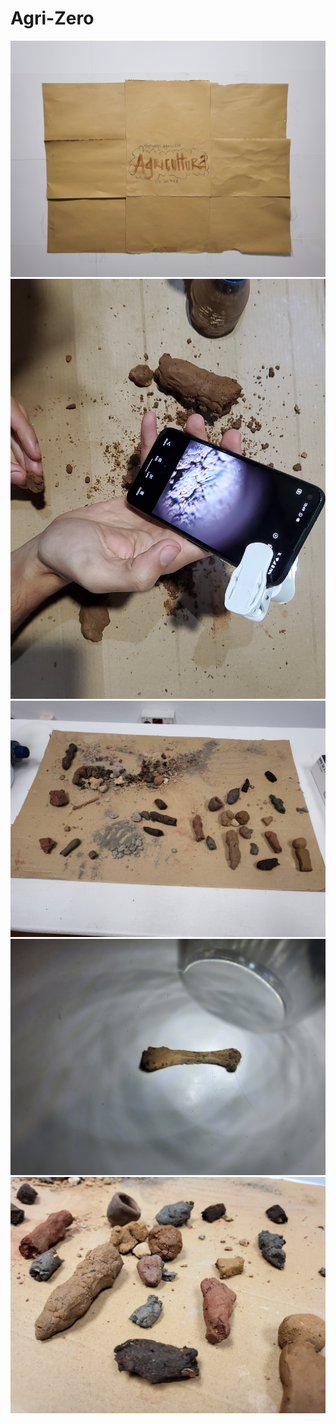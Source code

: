 
# Agri-Zero

<img src= "../../images/Agricultura.jpg" alt="Photo of a Conceptual Map">
<img src= "../../images/Agrizero1.jpg" alt="Photo of a Agrizero Week">
<img src= "../../images/Agrizero2.jpg" alt="Photo of a Agrizero Week">
<img src= "../../images/Agrizero3.jpg" alt="Photo of a Agrizero Week">
<img src= "../../images/Agrizero4.jpg" alt="Photo of a Agrizero Week">